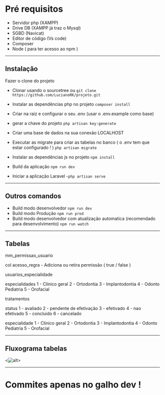 # Pré requisitos

- Servidor php (XAMPP)
- Drive DB (XAMPP já traz o Mysql)
- SGBD (Navicat)
- Editor de código (Vs code)
- Composer 
- Node ( para ter acesso ao npm )

---
## Instalação

Fazer o clone do projeto
- Clonar usando o sourcetree
ou
`git clone https://github.com/LucianoRK/projeto.git`

- Instalar as dependências php no projeto
`composer install`

- Criar na raiz e configurar o seu .env (usar o .env.example como base)

- gerar a chave do projeto
`php artisan key:generate`

- Criar uma base de dados na sua conexão LOCALHOST

- Executar as migrate para criar as tabelas no banco ( o .env tem que estar configurado ! )
`php artisan migrate`

- Instalar as dependências js no projeto
`npm install`

- Build da aplicação
`npm run dev`

- Iniciar a aplicação Laravel
-`php artisan serve`

---
## Outros comandos

- Build modo desenvolvedor `npm run dev`
- Build modo Produção `npm run prod`
- Build modo desenvolvedor com atualização automatica (recomendado para desenvolvimento) `npm run watch`

---

## Tabelas

mm_permissao_usuario

col acesso_regra - Adiciona ou retira permissão ( true / false )

usuarios_especialidade

especialidades
1 - Clinico geral
2 - Ortodontia
3 - Implantodontia
4 - Odonto Pediatria
5 - Orofacial


tratamentos

status
1 - avaliado
2 - pendente de efetivação
3 - efetivado
4 - nao efetivado
5 - concluido
6 - cancelado


especialidade
1 - Clinico geral
2 - Ortodontia
3 - Implantodontia
4 - Odonto Pediatria
5 - Orofacial

---

## Fluxograma tabelas

<![alt](./storage/app/projeto/diagrama-tabelas.png)>

---

# Commites apenas no galho dev !

